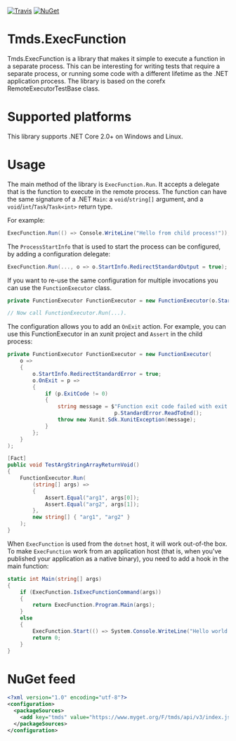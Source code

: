 [![Travis](https://api.travis-ci.org/tmds/Tmds.ExecFunction.svg?branch=master)](https://travis-ci.org/tmds/Tmds.ExecFunction)
[![NuGet](https://img.shields.io/nuget/v/Tmds.ExecFunction.svg)](https://www.nuget.org/packages/Tmds.ExecFunction)

# Tmds.ExecFunction

Tmds.ExecFunction is a library that makes it simple to execute a function in a separate process.
This can be interesting for writing tests that require a separate process, or running some code with a different lifetime as the .NET application process.
The library is based on the corefx RemoteExecutorTestBase class.

# Supported platforms

This library supports .NET Core 2.0+ on Windows and Linux.

# Usage

The main method of the library is `ExecFunction.Run`. It accepts a delegate that is the function to execute in the remote process. The function can have the same signature of a .NET `Main`: a `void`/`string[]` argument, and a `void`/`int`/`Task`/`Task<int>` return type.

For example:
```cs
ExecFunction.Run(() => Console.WriteLine("Hello from child process!"));
```

The `ProcessStartInfo` that is used to start the process can be configured, by adding a configuration delegate:
```cs
ExecFunction.Run(..., o => o.StartInfo.RedirectStandardOutput = true);
```

If you want to re-use the same configuration for multiple invocations you can use the `FunctionExecutor` class.

```cs
private FunctionExecutor FunctionExecutor = new FunctionExecutor(o.StartInfo.RedirectStandardOutput = true);

// Now call FunctionExecutor.Run(...).
```

The configuration allows you to add an `OnExit` action. For example, you can use this FunctionExecutor in an xunit project and `Assert` in the child process:

```cs
private FunctionExecutor FunctionExecutor = new FunctionExecutor(
    o =>
    {
        o.StartInfo.RedirectStandardError = true;
        o.OnExit = p =>
        {
            if (p.ExitCode != 0)
            {
                string message = $"Function exit code failed with exit code: {p.ExitCode}" + Environment.NewLine +
                                  p.StandardError.ReadToEnd();
                throw new Xunit.Sdk.XunitException(message);
            }
        };
    }
);

[Fact]
public void TestArgStringArrayReturnVoid()
{
    FunctionExecutor.Run(
        (string[] args) => 
        {
            Assert.Equal("arg1", args[0]);
            Assert.Equal("arg2", args[1]);
        },
        new string[] { "arg1", "arg2" }
    );
}
```

When `ExecFunction` is used from the `dotnet` host, it will work out-of-the box.
To make `ExecFunction` work from an application host (that is, when you've published your application as a native binary),
you need to add a hook in the main function:

```cs
static int Main(string[] args)
{
    if (ExecFunction.IsExecFunctionCommand(args))
    {
        return ExecFunction.Program.Main(args);
    }
    else
    {
        ExecFunction.Start(() => System.Console.WriteLine("Hello world!")).WaitForExit();
        return 0;
    }
}
```

# NuGet feed

```xml
<?xml version="1.0" encoding="utf-8"?>
<configuration>
  <packageSources>
    <add key="tmds" value="https://www.myget.org/F/tmds/api/v3/index.json" />
  </packageSources>
</configuration>
```